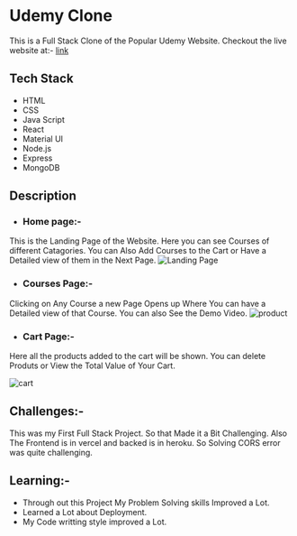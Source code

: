 # Udemy Clone
This is a Full Stack Clone of the Popular Udemy Website. Checkout the live website at:- [link](https://udemy-clone-front-end.vercel.app)

 ## Tech Stack
 - HTML
 - CSS
 - Java Script
 - React
 - Material UI
 - Node.js
 - Express
 - MongoDB

## Description

- ### Home page:-
This is the Landing Page of the Website. Here you can see Courses of different Catagories. You can Also Add Courses to the Cart or Have a Detailed view of them in the Next Page.
![Landing Page](https://next-js-blog-codebash.s3.us-east-2.amazonaws.com/Screenshot+2022-08-29+at+10.01.54+AM.png)

- ### Courses Page:-
 Clicking on Any Course a new Page Opens up Where You can have a Detailed view of that Course. You can also See the Demo Video.
 ![product](https://next-js-blog-codebash.s3.us-east-2.amazonaws.com/Screenshot+2022-08-29+at+9.39.52+AM.png)
 
  - ###  Cart Page:-
  Here all the products added to the cart will be shown. You can delete Produts or View the Total Value of Your Cart.
  
  ![cart](https://next-js-blog-codebash.s3.us-east-2.amazonaws.com/Screenshot+2022-08-29+at+10.08.27+AM.png)

   ## Challenges:-
   This was my First Full Stack Project. So that Made it a Bit Challenging. Also The Frontend is in vercel and backed is in heroku. So Solving CORS error      was quite challenging.
   ## Learning:-
   - Through out this Project My Problem Solving skills Improved a Lot.
   - Learned a Lot about Deployment.
   - My Code writting style improved a Lot.



